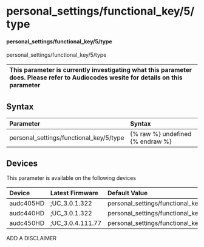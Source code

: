 ﻿---
description: personal_settings/functional_key/5/type
search: false
---

# personal_settings/functional_key/5/type

#### personal_settings/functional_key/5/type

personal_settings/functional_key/5/type


| This parameter is currently investigating what this parameter does. Please refer to Audiocodes wesite for details on this parameter | 
| :--- |

## Syntax
| Parameter | Syntax |
| :--- | :--- |
|personal_settings/functional_key/5/type | {% raw %} undefined {% endraw %}|

## Devices
This parameter is available on the following devices

| Device | Latest Firmware | Default Value |
|:---|:---|:---|
| audc405HD | ;UC_3.0.1.322 | personal_settings/functional_key/5/type=EMPTY 
| audc440HD | ;UC_3.0.1.322 | personal_settings/functional_key/5/type=EMPTY 
| audc450HD | ;UC_3.0.4.111.77 | personal_settings/functional_key/5/type=EMPTY 

ADD A DISCLAIMER
